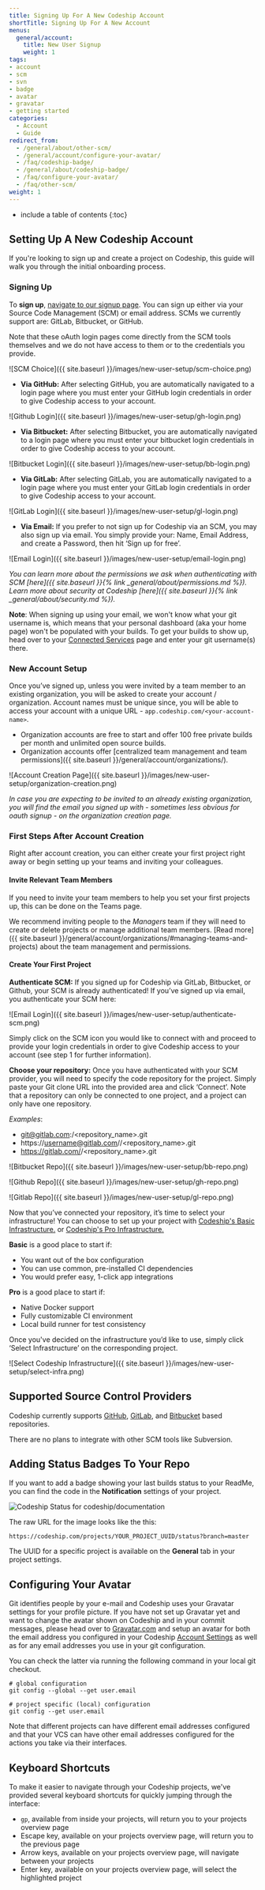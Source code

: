 ```yaml
---
title: Signing Up For A New Codeship Account
shortTitle: Signing Up For A New Account
menus:
  general/account:
    title: New User Signup
    weight: 1
tags:
- account
- scm
- svn
- badge
- avatar
- gravatar
- getting started
categories:
  - Account
  - Guide
redirect_from:
  - /general/about/other-scm/
  - /general/account/configure-your-avatar/
  - /faq/codeship-badge/
  - /general/about/codeship-badge/
  - /faq/configure-your-avatar/
  - /faq/other-scm/
weight: 1
---
```


* include a table of contents
{:toc}

## Setting Up A New Codeship Account

If you're looking to sign up and create a project on Codeship, this guide will walk you through the initial onboarding process.

### Signing Up

To **sign up**, [navigate to our signup page](https://app.codeship.com/registrations/new).  You can sign up either via your Source Code Management (SCM) or email address.  SCMs we currently support are: GitLab, Bitbucket, or GitHub.

Note that these oAuth login pages come directly from the SCM tools themselves and we do not have access to them or to the credentials you provide.

![SCM Choice]({{ site.baseurl }}/images/new-user-setup/scm-choice.png)

- **Via GitHub:**  After selecting GitHub, you are automatically navigated to a login page where you must enter your GitHub login credentials in order to give Codeship access to your account.

![Github Login]({{ site.baseurl }}/images/new-user-setup/gh-login.png)

- **Via Bitbucket:**  After selecting Bitbucket, you are automatically navigated to a login page where you must enter your bitbucket login credentials in order to give Codeship access to your account.

![Bitbucket Login]({{ site.baseurl }}/images/new-user-setup/bb-login.png)

- **Via GitLab:** After selecting GitLab, you are automatically navigated to a login page where you must enter your GitLab login credentials in order to give Codeship access to your account.

![GitLab Login]({{ site.baseurl }}/images/new-user-setup/gl-login.png)

- **Via Email:**   If you prefer to not sign up for Codeship via an SCM, you may also sign up via email.  You simply provide your: Name, Email Address, and create a Password, then hit ‘Sign up for free’.

![Email Login]({{ site.baseurl }}/images/new-user-setup/email-login.png)

*You can learn more about the permissions we ask when authenticating with SCM [here]({{ site.baseurl }}{% link _general/about/permissions.md %}). Learn more about security at Codeship [here]({{ site.baseurl }}{% link _general/about/security.md %}).*

**Note**: When signing up using your email, we won't know what your git username is, which means that your personal dashboard (aka your home page) won't be populated with your builds. To get your builds to show up, head over to your [Connected Services](https://app.codeship.com/authentications) page and enter your git username(s) there.

### New Account Setup

Once you’ve signed up, unless you were invited by a team member to an existing organization, you will be asked to create your account / organization. Account names must be unique since, you will be able to access your account with a unique URL - `app.codeship.com/<your-account-name>`.

* Organization accounts are free to start and offer 100 free private builds per month and unlimited open source builds.
* Organization accounts offer [centralized team management and team permissions]({{ site.baseurl }}/general/account/organizations/).

![Account Creation Page]({{ site.baseurl }}/images/new-user-setup/organization-creation.png)

_In case you are expecting to be invited to an already existing organization, you will find the email you signed up with - sometimes less obvious for oauth signup - on the organization creation page._

### First Steps After Account Creation

Right after account creation, you can either create your first project right away or begin setting up your teams and inviting your colleagues.

#### Invite Relevant Team Members

If you need to invite your team members to help you set your first projects up, this can be done on the Teams page.

We recommend inviting people to the _Managers_ team if they will need to create or delete projects or manage additional team members. [Read more]({{ site.baseurl }}/general/account/organizations/#managing-teams-and-projects) about the team management and permissions.

#### Create Your First Project

**Authenticate SCM:**  If you signed up for Codeship via GitLab, Bitbucket, or Github, your SCM is already authenticated!  If you’ve signed up via email, you authenticate your SCM here:

![Email Login]({{ site.baseurl }}/images/new-user-setup/authenticate-scm.png)

Simply click on the SCM icon you would like to connect with and proceed to provide your login credentials in order to give Codeship access to your account (see step 1 for further information).

**Choose your repository:** Once you have authenticated with your SCM provider, you will need to specify the code repository for the project.  Simply paste your Git clone URL into the provided area and click ‘Connect’. Note that a repository can only be connected to one project, and a project can only have one repository.

_Examples_:
- git@gitlab.com:<username>/<repository_name>.git
- https://username@gitlab.com/<username>/<repository_name>.git
- https://gitlab.com/<username>/<repository_name>.git

![Bitbucket Repo]({{ site.baseurl }}/images/new-user-setup/bb-repo.png)

![Github Repo]({{ site.baseurl }}/images/new-user-setup/gh-repo.png)

![Gitlab Repo]({{ site.baseurl }}/images/new-user-setup/gl-repo.png)

Now that you’ve connected your repository, it’s time to select your infrastructure!  You can choose to set up your project with [Codeship's Basic Infrastructure.](https://codeship.com/features/basic) or [Codeship's Pro Infrastructure.](https://codeship.com/features/pro)


**Basic** is a good place to start if:

- You want out of the box configuration
- You can use common, pre-installed CI dependencies
- You would prefer easy, 1-click app integrations

**Pro** is a good place to start if:

- Native Docker support
- Fully customizable CI environment
- Local build runner for test consistency

Once you've decided on the infrastructure you’d like to use, simply click ‘Select Infrastructure’ on the corresponding project.

![Select Codeship Infrastructure]({{ site.baseurl }}/images/new-user-setup/select-infra.png)

## Supported Source Control Providers

Codeship currently supports [GitHub](https://github.com/), [GitLab](https://gitlab.com/), and [Bitbucket](https://bitbucket.org/) based repositories.

There are no plans to integrate with other SCM tools like Subversion.

## Adding Status Badges To Your Repo

If you want to add a badge showing your last builds status to your ReadMe, you can find the code in the **Notification** settings of your project.

![Codeship Status for codeship/documentation](https://codeship.com/projects/0bdb0440-3af5-0133-00ea-0ebda3a33bf6/status?branch=master)

The raw URL for the image looks like the this:

```
https://codeship.com/projects/YOUR_PROJECT_UUID/status?branch=master
```

The UUID for a specific project is available on the **General** tab in your project settings.

## Configuring Your Avatar

Git identifies people by your e-mail and Codeship uses your Gravatar settings for your profile picture. If you have not set up Gravatar yet and want to change the avatar shown on Codeship and in your commit messages, please head over to [Gravatar.com](https://en.gravatar.com/) and setup an avatar for both the email address you configured in your Codeship [Account Settings](https://app.codeship.com/user/edit) as well as for any email addresses you use in your git configuration.

You can check the latter via running the following command in your local git checkout.

```shell
# global configuration
git config --global --get user.email

# project specific (local) configuration
git config --get user.email
```

Note that different projects can have different email addresses configured and that your VCS can have other email addresses configured for the actions you take via their interfaces.

## Keyboard Shortcuts

To make it easier to navigate through your Codeship projects, we've provided several keyboard shortcuts for quickly jumping through the interface:

- `gp`, available from inside your projects, will return you to your projects overview page
- Escape key, available on your projects overview page, will return you to the previous page
- Arrow keys, available on your projects overview page, will navigate between your projects
- Enter key, available on your projects overview page, will select the highlighted project
